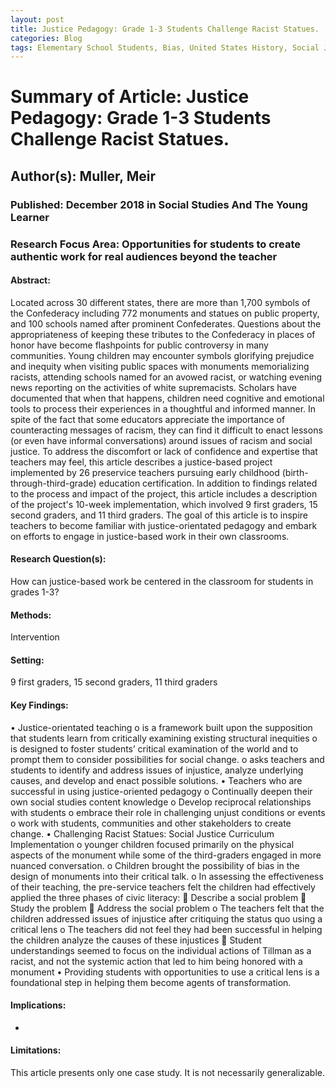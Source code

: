 ```yaml
---
layout: post
title: Justice Pedagogy: Grade 1-3 Students Challenge Racist Statues.
categories: Blog
tags: Elementary School Students, Bias, United States History, Social Justice, Preservice Teachers, Early Childhood Education, Teaching Methods, Social Problems, Justice Oriented Pedagogy
---
```


# Summary of Article: Justice Pedagogy: Grade 1-3 Students Challenge Racist Statues.

## Author(s): Muller, Meir

### Published: December 2018 in Social Studies And The Young Learner

### Research Focus Area: Opportunities for students to create authentic work for real audiences beyond the teacher

#### Abstract:
Located across 30 different states, there are more than 1,700 symbols of the Confederacy including 772 monuments and statues on public property, and 100 schools named after prominent Confederates. Questions about the appropriateness of keeping these tributes to the Confederacy in places of honor have become flashpoints for public controversy in many communities. Young children may encounter symbols glorifying prejudice and inequity when visiting public spaces with monuments memorializing racists, attending schools named for an avowed racist, or watching evening news reporting on the activities of white supremacists. Scholars have documented that when that happens, children need cognitive and emotional tools to process their experiences in a thoughtful and informed manner. In spite of the fact that some educators appreciate the importance of counteracting messages of racism, they can find it difficult to enact lessons (or even have informal conversations) around issues of racism and social justice. To address the discomfort or lack of confidence and expertise that teachers may feel, this article describes a justice-based project implemented by 26 preservice teachers pursuing early childhood (birth-through-third-grade) education certification. In addition to findings related to the process and impact of the project, this article includes a description of the project's 10-week implementation, which involved 9 first graders, 15 second graders, and 11 third graders. The goal of this article is to inspire teachers to become familiar with justice-orientated pedagogy and embark on efforts to engage in justice-based work in their own classrooms.


#### Research Question(s):
How can justice-based work be centered in the classroom for students in grades 1-3?


#### Methods:
Intervention


#### Setting:
9 first graders, 15 second graders, 11 third graders


#### Key Findings:
• Justice-orientated teaching  o is a framework built upon the supposition that students learn from critically examining existing structural inequities o is designed to foster students’ critical examination of the world and to prompt them to consider possibilities for social change. o asks teachers and students to identify and address issues of injustice, analyze underlying causes, and develop and enact possible solutions. • Teachers who are successful in using justice-oriented pedagogy o Continually deepen their own social studies content knowledge o Develop reciprocal relationships with students o embrace their role in challenging unjust conditions or events o work with students, communities and other stakeholders to create change. • Challenging Racist Statues: Social Justice Curriculum Implementation o younger children focused primarily on the physical aspects of the monument while some of the third-graders engaged in more nuanced conversation. o Children brought the possibility of bias in the design of monuments into their critical talk. o In assessing the effectiveness of their teaching, the pre-service teachers felt the children had effectively applied the three phases of civic literacy:  Describe a social problem  Study the problem  Address the social problem o The teachers felt that the children addressed issues of injustice after critiquing the status quo using a critical lens o The teachers did not feel they had been successful in helping the children analyze the causes of these injustices  Student understandings seemed to focus on the individual actions of Tillman as a racist, and not the systemic action that led to him being honored with a monument • Providing students with opportunities to use a critical lens is a foundational step in helping them become agents of transformation. 


#### Implications:
-


#### Limitations:
This article presents only one case study. It is not necessarily generalizable.


